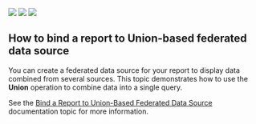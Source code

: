 <!-- default badges list -->
![](https://img.shields.io/endpoint?url=https://codecentral.devexpress.com/api/v1/VersionRange/220242050/2019.2)
[![](https://img.shields.io/badge/Open_in_DevExpress_Support_Center-FF7200?style=flat-square&logo=DevExpress&logoColor=white)](https://supportcenter.devexpress.com/ticket/details/T830859)
[![](https://img.shields.io/badge/📖_How_to_use_DevExpress_Examples-e9f6fc?style=flat-square)](https://docs.devexpress.com/GeneralInformation/403183)
<!-- default badges end -->
## How to bind a report to Union-based federated data source

You can create a federated data source for your report to display data combined from several sources. This topic demonstrates how to use the **Union** operation to combine data into a single query.

See the [Bind a Report to Union-Based Federated Data Source](https://docs.devexpress.com/XtraReports/401227) documentation topic for more information.
